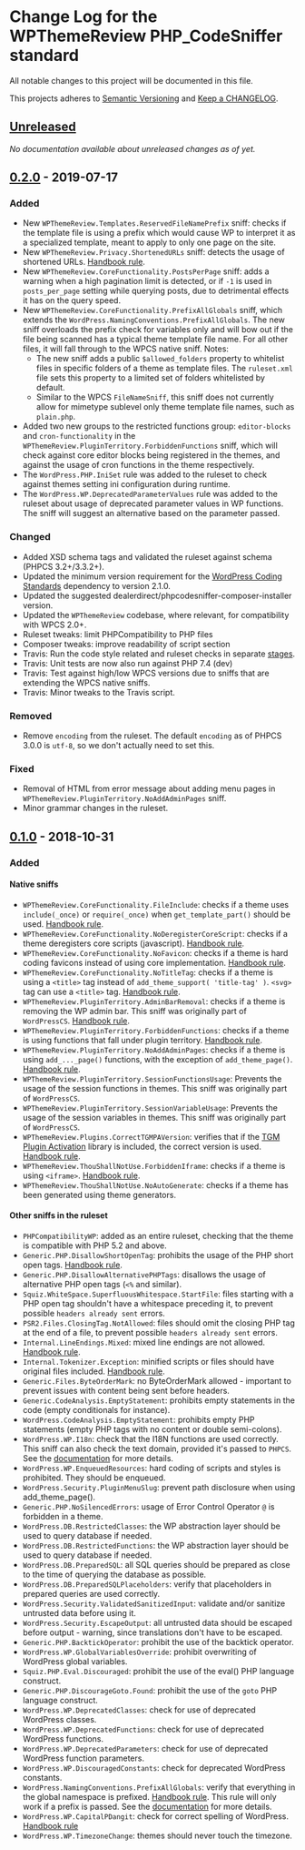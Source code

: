 # Change Log for the WPThemeReview PHP_CodeSniffer standard

All notable changes to this project will be documented in this file.

This projects adheres to [Semantic Versioning](https://semver.org/) and [Keep a CHANGELOG](https://keepachangelog.com/).

## [Unreleased]

_No documentation available about unreleased changes as of yet._

## [0.2.0] - 2019-07-17

### Added

- New `WPThemeReview.Templates.ReservedFileNamePrefix` sniff: checks if the template file is using a prefix which would cause WP to interpret it as a specialized template, meant to apply to only one page on the site.
- New `WPThemeReview.Privacy.ShortenedURLs` sniff: detects the usage of shortened URLs. [Handbook rule](https://make.wordpress.org/themes/handbook/review/required/#privacy).
- New `WPThemeReview.CoreFunctionality.PostsPerPage` sniff: adds a warning when a high pagination limit is detected, or if `-1` is used in `posts_per_page` setting while querying posts, due to detrimental effects it has on the query speed.
- New `WPThemeReview.CoreFunctionality.PrefixAllGlobals` sniff, which extends the `WordPress.NamingConventions.PrefixAllGlobals`. The new sniff overloads the prefix check for variables only and will bow out if the file being scanned has a typical theme template file name. For all other files, it will fall through to the WPCS native sniff.
  Notes:
    * The new sniff adds a public `$allowed_folders` property to whitelist files in specific folders of a theme as template files.
    The `ruleset.xml` file sets this property to a limited set of folders whitelisted by default.
    * Similar to the WPCS `FileNameSniff`, this sniff does not currently allow for mimetype sublevel only theme template file names, such as `plain.php`.
- Added two new groups to the restricted functions group: `editor-blocks` and `cron-functionality` in the `WPThemeReview.PluginTerritory.ForbiddenFunctions` sniff, which will check against core editor blocks being registered in the themes, and against the usage of cron functions in the theme respectively.
- The `WordPress.PHP.IniSet` rule was added to the ruleset to check against themes setting ini configuration during runtime.
- The `WordPress.WP.DeprecatedParameterValues` rule was added to the ruleset about usage of deprecated parameter values in WP functions. The sniff will suggest an alternative based on the parameter passed.

### Changed

- Added XSD schema tags and validated the ruleset against schema (PHPCS 3.2+/3.3.2+).
- Updated the minimum version requirement for the [WordPress Coding Standards](https://github.com/WordPress/WordPress-Coding-Standards/blob/develop/CHANGELOG.md) dependency to version 2.1.0.
- Updated the suggested dealerdirect/phpcodesniffer-composer-installer version.
- Updated the `WPThemeReview` codebase, where relevant, for compatibility with WPCS 2.0+.
- Ruleset tweaks: limit PHPCompatibility to PHP files
- Composer tweaks: improve readability of script section
- Travis: Run the code style related and ruleset checks in separate [stages](https://docs.travis-ci.com/user/build-stages/).
- Travis: Unit tests are now also run against PHP 7.4 (dev)
- Travis: Test against high/low WPCS versions due to sniffs that are extending the WPCS native sniffs.
- Travis: Minor tweaks to the Travis script.

### Removed

- Remove `encoding` from the ruleset. The default `encoding` as of PHPCS 3.0.0 is `utf-8`, so we don't actually need to set this.

### Fixed

- Removal of HTML from error message about adding menu pages in `WPThemeReview.PluginTerritory.NoAddAdminPages` sniff.
- Minor grammar changes in the ruleset.


## [0.1.0] - 2018-10-31

### Added

#### Native sniffs
- `WPThemeReview.CoreFunctionality.FileInclude`: checks if a theme uses `include(_once)` or `require(_once)` when `get_template_part()` should be used. [Handbook rule](https://make.wordpress.org/themes/handbook/review/required/#core-functionality-and-features).
- `WPThemeReview.CoreFunctionality.NoDeregisterCoreScript`: checks if a theme deregisters core scripts (javascript). [Handbook rule](https://make.wordpress.org/themes/handbook/review/required/#stylesheets-and-scripts).
- `WPThemeReview.CoreFunctionality.NoFavicon`: checks if a theme is hard coding favicons instead of using core implementation. [Handbook rule](https://make.wordpress.org/themes/handbook/review/required/#core-functionality-and-features).
- `WPThemeReview.CoreFunctionality.NoTitleTag`: checks if a theme is using a `<title>` tag instead of `add_theme_support( 'title-tag' )`. `<svg>` tag can use a `<title>` tag. [Handbook rule](https://make.wordpress.org/themes/handbook/review/required/#core-functionality-and-features).
- `WPThemeReview.PluginTerritory.AdminBarRemoval`: checks if a theme is removing the WP admin bar. This sniff was originally part of `WordPressCS`. [Handbook rule](https://make.wordpress.org/themes/handbook/review/required/#core-functionality-and-features).
- `WPThemeReview.PluginTerritory.ForbiddenFunctions`: checks if a theme is using functions that fall under plugin territory. [Handbook rule](https://make.wordpress.org/themes/handbook/review/required/#presentation-vs-functionality).
- `WPThemeReview.PluginTerritory.NoAddAdminPages`: checks if a theme is using `add_..._page()` functions, with the exception of `add_theme_page()`. [Handbook rule](https://make.wordpress.org/themes/handbook/review/required/theme-check-plugin/#admin-menu).
- `WPThemeReview.PluginTerritory.SessionFunctionsUsage`: Prevents the usage of the session functions in themes. This sniff was originally part of `WordPressCS`.
- `WPThemeReview.PluginTerritory.SessionVariableUsage`: Prevents the usage of the session variables in themes. This sniff was originally part of `WordPressCS`.
- `WPThemeReview.Plugins.CorrectTGMPAVersion`: verifies that if the [TGM Plugin Activation](http://tgmpluginactivation.com/) library is included, the correct version is used. [Handbook rule](https://make.wordpress.org/themes/handbook/review/required/theme-check-plugin/#admin-menu).
- `WPThemeReview.ThouShallNotUse.ForbiddenIframe`: checks if a theme is using `<iframe>`. [Handbook rule](https://make.wordpress.org/themes/handbook/review/required/theme-check-plugin/#info).
- `WPThemeReview.ThouShallNotUse.NoAutoGenerate`: checks if a theme has been generated using theme generators.

#### Other sniffs in the ruleset
- `PHPCompatibilityWP`: added as an entire ruleset, checking that the theme is compatible with PHP 5.2 and above.
- `Generic.PHP.DisallowShortOpenTag`: prohibits the usage of the PHP short open tags. [Handbook rule](https://make.wordpress.org/themes/handbook/review/required/theme-check-plugin/#additional-checks).
- `Generic.PHP.DisallowAlternativePHPTags`: disallows the usage of alternative PHP open tags (`<%` and similar).
- `Squiz.WhiteSpace.SuperfluousWhitespace.StartFile`: files starting with a PHP open tag shouldn't have a whitespace preceding it, to prevent possible `headers already sent` errors.
- `PSR2.Files.ClosingTag.NotAllowed`: files should omit the closing PHP tag at the end of a file, to prevent possible `headers already sent` errors.
- `Internal.LineEndings.Mixed`: mixed line endings are not allowed. [Handbook rule](https://make.wordpress.org/themes/handbook/review/required/theme-check-plugin/#line-endings).
- `Internal.Tokenizer.Exception`: minified scripts or files should have original files included. [Handbook rule](https://make.wordpress.org/themes/handbook/review/required/#stylesheets-and-scripts).
- `Generic.Files.ByteOrderMark`: no ByteOrderMark allowed - important to prevent issues with content being sent before headers.
- `Generic.CodeAnalysis.EmptyStatement`: prohibits empty statements in the code (empty conditionals for instance).
- `WordPress.CodeAnalysis.EmptyStatement`: prohibits empty PHP statements (empty PHP tags with no content or double semi-colons).
- `WordPress.WP.I18n`: check that the I18N functions are used correctly. This sniff can also check the text domain, provided it's passed to `PHPCS`. See the [documentation](https://github.com/WordPress/WordPress-Coding-Standards/wiki/Customizable-sniff-properties#internationalization-setting-your-text-domain) for more details.
- `WordPress.WP.EnqueuedResources`: hard coding of scripts and styles is prohibited. They should be enqueued.
- `WordPress.Security.PluginMenuSlug`: prevent path disclosure when using add_theme_page().
- `Generic.PHP.NoSilencedErrors`: usage of Error Control Operator `@` is forbidden in a theme.
- `WordPress.DB.RestrictedClasses`: the WP abstraction layer should be used to query database if needed.
- `WordPress.DB.RestrictedFunctions`: the WP abstraction layer should be used to query database if needed.
- `WordPress.DB.PreparedSQL`: all SQL queries should be prepared as close to the time of querying the database as possible.
- `WordPress.DB.PreparedSQLPlaceholders`: verify that placeholders in prepared queries are used correctly.
- `WordPress.Security.ValidatedSanitizedInput`: validate and/or sanitize untrusted data before using it.
- `WordPress.Security.EscapeOutput`: all untrusted data should be escaped before output - warning, since translations don't have to be escaped.
- `Generic.PHP.BacktickOperator`: prohibit the use of the backtick operator.
- `WordPress.WP.GlobalVariablesOverride`: prohibit overwriting of WordPress global variables.
- `Squiz.PHP.Eval.Discouraged`: prohibit the use of the eval() PHP language construct.
- `Generic.PHP.DiscourageGoto.Found`: prohibit the use of the `goto` PHP language construct.
- `WordPress.WP.DeprecatedClasses`: check for use of deprecated WordPress classes.
- `WordPress.WP.DeprecatedFunctions`: check for use of deprecated WordPress functions.
- `WordPress.WP.DeprecatedParameters`: check for use of deprecated WordPress function parameters.
- `WordPress.WP.DiscouragedConstants`: check for deprecated WordPress constants.
- `WordPress.NamingConventions.PrefixAllGlobals`: verify that everything in the global namespace is prefixed. [Handbook rule](https://make.wordpress.org/themes/handbook/review/required/#code). This rule will only work if a prefix is passed. See the [documentation](https://github.com/WordPress/WordPress-Coding-Standards/wiki/Customizable-sniff-properties#naming-conventions-prefix-everything-in-the-global-namespace) for more details.
- `WordPress.WP.CapitalPDangit`: check for correct spelling of WordPress. [Handbook rule](https://make.wordpress.org/themes/handbook/review/required/#naming)
- `WordPress.WP.TimezoneChange`: themes should never touch the timezone.

[Unreleased]: https://github.com/WPTRT/WPThemeReview/compare/master...HEAD
[0.2.0]: https://github.com/WPTRT/WPThemeReview/compare/0.1.0...0.2.0
[0.1.0]: https://github.com/WPTRT/WPThemeReview/compare/1dabb9876caf78209849a01381c0b863ce583d07...0.1.0
